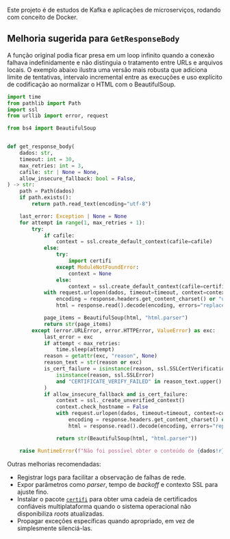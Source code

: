 Este projeto é de estudos de Kafka e aplicações de microserviços, rodando com conceito de Docker.

## Melhoria sugerida para `GetResponseBody`

A função original podia ficar presa em um loop infinito quando a conexão falhava
indefinidamente e não distinguia o tratamento entre URLs e arquivos locais. O
exemplo abaixo ilustra uma versão mais robusta que adiciona limite de tentativas,
intervalo incremental entre as execuções e uso explícito de codificação ao
normalizar o HTML com o BeautifulSoup.

```python
import time
from pathlib import Path
import ssl
from urllib import error, request

from bs4 import BeautifulSoup


def get_response_body(
    dados: str,
    timeout: int = 30,
    max_retries: int = 3,
    cafile: str | None = None,
    allow_insecure_fallback: bool = False,
) -> str:
    path = Path(dados)
    if path.exists():
        return path.read_text(encoding="utf-8")

    last_error: Exception | None = None
    for attempt in range(1, max_retries + 1):
        try:
            if cafile:
                context = ssl.create_default_context(cafile=cafile)
            else:
                try:
                    import certifi
                except ModuleNotFoundError:
                    context = None
                else:
                    context = ssl.create_default_context(cafile=certifi.where())
            with request.urlopen(dados, timeout=timeout, context=context) as response:
                encoding = response.headers.get_content_charset() or "utf-8"
                html = response.read().decode(encoding, errors="replace")

            page_items = BeautifulSoup(html, "html.parser")
            return str(page_items)
        except (error.URLError, error.HTTPError, ValueError) as exc:
            last_error = exc
            if attempt < max_retries:
                time.sleep(attempt)
            reason = getattr(exc, "reason", None)
            reason_text = str(reason or exc)
            is_cert_failure = isinstance(reason, ssl.SSLCertVerificationError) or (
                isinstance(reason, ssl.SSLError)
                and "CERTIFICATE_VERIFY_FAILED" in reason_text.upper()
            )
            if allow_insecure_fallback and is_cert_failure:
                context = ssl._create_unverified_context()
                context.check_hostname = False
                with request.urlopen(dados, timeout=timeout, context=context) as response:
                    encoding = response.headers.get_content_charset() or "utf-8"
                    html = response.read().decode(encoding, errors="replace")

                return str(BeautifulSoup(html, "html.parser"))

    raise RuntimeError(f"Não foi possível obter o conteúdo de {dados!r}") from last_error
```

Outras melhorias recomendadas:

- Registrar logs para facilitar a observação de falhas de rede.
- Expor parâmetros como *parser*, tempo de *backoff* e contexto SSL para ajuste fino.
- Instalar o pacote [`certifi`](https://pypi.org/project/certifi/) para obter uma
  cadeia de certificados confiáveis multiplataforma quando o sistema operacional
  não disponibiliza *roots* atualizadas.
- Propagar exceções específicas quando apropriado, em vez de simplesmente
  silenciá-las.
